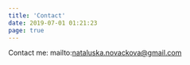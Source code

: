 ```yaml
---
title: 'Contact'
date: 2019-07-01 01:21:23
page: true
---
```


Contact me:
mailto:nataluska.novackova@gmail.com
